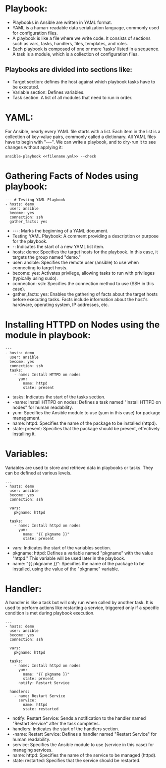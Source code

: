 # Playbook:

- Playbooks in Ansible are written in YAML format.
- YAML is a human-readable data serialization language, commonly used for configuration files.
- A playbook is like a file where we write code. It consists of sections such as vars, tasks, handlers, files, templates, and roles.
- Each playbook is composed of one or more 'tasks' listed in a sequence. A task is a module, which is a collection of configuration files.

## Playbooks are divided into sections like:
- Target section: defines the host against which playbook tasks have to be executed.
- Variable section: Defines variables.
- Task section: A list of all modules that need to run in order.

# YAML:
For Ansible, nearly every YAML file starts with a list.
Each item in the list is a collection of key-value pairs, commonly called a dictionary.
All YAML files have to begin with "---".
We can write a playbook, and to dry-run it to see changes without applying it:
```
ansible-playbook <<filename.yml>> --check
```

# Gathering Facts of Nodes using playbook:
```
--- # Testing YAML Playbook
- hosts: demo
  user: ansible
  become: yes
  connection: ssh
  gather_facts: yes
```
- ---: Marks the beginning of a YAML document.
- Testing YAML Playbook: A comment providing a description or purpose for the playbook.
- -: Indicates the start of a new YAML list item.
- hosts: demo: Specifies the target hosts for the playbook. In this case, it targets the group named "demo."
- user: ansible: Specifies the remote user (ansible) to use when connecting to target hosts.
- become: yes: Activates privilege, allowing tasks to run with privileges (typically using sudo).
- connection: ssh: Specifies the connection method to use (SSH in this case).
- gather_facts: yes: Enables the gathering of facts about the target hosts before executing tasks. Facts include information about the host's hardware, operating system, IP addresses, etc.

# Installing HTTPD on Nodes using the module in playbook:
```
---
- hosts: demo
  user: ansible
  become: yes
  connection: ssh
  tasks:
    - name: Install HTTPD on nodes
      yum:
        name: httpd
        state: present
```
- tasks: Indicates the start of the tasks section.
- -name: Install HTTPD on nodes: Defines a task named "Install HTTPD on nodes" for human readability.
- yum: Specifies the Ansible module to use (yum in this case) for package management.
- name: httpd: Specifies the name of the package to be installed (httpd).
- state: present: Specifies that the package should be present, effectively installing it.

# Variables:
Variables are used to store and retrieve data in playbooks or tasks. They can be defined at various levels.
```
---
- hosts: demo
  user: ansible
  become: yes
  connection: ssh

  vars:
    pkgname: httpd

  tasks:
    - name: Install httpd on nodes
      yum:
        name: "{{ pkgname }}"
        state: present
```
- vars: Indicates the start of the variables section.
- pkgname: httpd: Defines a variable named "pkgname" with the value "httpd." This variable will be used later in the playbook.
- name: "{{ pkgname }}": Specifies the name of the package to be installed, using the value of the "pkgname" variable.
# Handler:
A handler is like a task but will only run when called by another task. It is used to perform actions like restarting a service, triggered only if a specific condition is met during playbook execution.
```
---
- hosts: demo
  user: ansible
  become: yes
  connection: ssh

  vars:
    pkgname: httpd

  tasks:
    - name: Install httpd on nodes
      yum:
        name: "{{ pkgname }}"
        state: present
      notify: Restart Service

  handlers:
    - name: Restart Service
      service:
        name: httpd
        state: restarted
```
- notify: Restart Service: Sends a notification to the handler named "Restart Service" after the task completes.
- handlers: Indicates the start of the handlers section.
- -name: Restart Service: Defines a handler named "Restart Service" for human readability.
- service: Specifies the Ansible module to use (service in this case) for managing services.
- name: httpd: Specifies the name of the service to be managed (httpd).
- state: restarted: Specifies that the service should be restarted.
